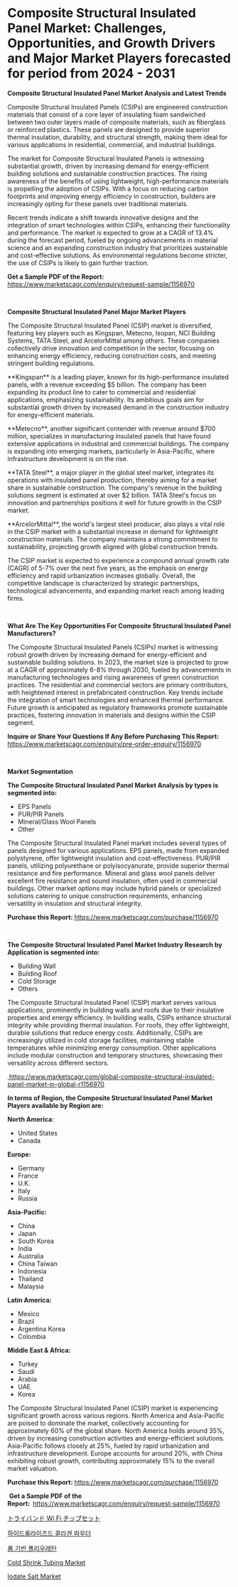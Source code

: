 <p><h1>Composite Structural Insulated Panel Market: Challenges, Opportunities, and Growth Drivers and Major Market Players forecasted for period from 2024 - 2031</h1></p><p><strong>Composite Structural Insulated Panel Market Analysis and Latest Trends</strong></p>
<p><p>Composite Structural Insulated Panels (CSIPs) are engineered construction materials that consist of a core layer of insulating foam sandwiched between two outer layers made of composite materials, such as fiberglass or reinforced plastics. These panels are designed to provide superior thermal insulation, durability, and structural strength, making them ideal for various applications in residential, commercial, and industrial buildings.</p><p>The market for Composite Structural Insulated Panels is witnessing substantial growth, driven by increasing demand for energy-efficient building solutions and sustainable construction practices. The rising awareness of the benefits of using lightweight, high-performance materials is propelling the adoption of CSIPs. With a focus on reducing carbon footprints and improving energy efficiency in construction, builders are increasingly opting for these panels over traditional materials.</p><p>Recent trends indicate a shift towards innovative designs and the integration of smart technologies within CSIPs, enhancing their functionality and performance. The market is expected to grow at a CAGR of 13.4% during the forecast period, fueled by ongoing advancements in material science and an expanding construction industry that prioritizes sustainable and cost-effective solutions. As environmental regulations become stricter, the use of CSIPs is likely to gain further traction.</p></p>
<p><strong>Get a Sample PDF of the Report:&nbsp;</strong> <a href="https://www.marketscagr.com/enquiry/request-sample/1156970">https://www.marketscagr.com/enquiry/request-sample/1156970</a></p>
<p>&nbsp;</p>
<p><strong>Composite Structural Insulated Panel Major Market Players</strong></p>
<p><p>The Composite Structural Insulated Panel (CSIP) market is diversified, featuring key players such as Kingspan, Metecno, Isopan, NCI Building Systems, TATA Steel, and ArcelorMittal among others. These companies collectively drive innovation and competition in the sector, focusing on enhancing energy efficiency, reducing construction costs, and meeting stringent building regulations.</p><p>**Kingspan** is a leading player, known for its high-performance insulated panels, with a revenue exceeding $5 billion. The company has been expanding its product line to cater to commercial and residential applications, emphasizing sustainability. Its ambitious goals aim for substantial growth driven by increased demand in the construction industry for energy-efficient materials.</p><p>**Metecno**, another significant contender with revenue around $700 million, specializes in manufacturing insulated panels that have found extensive applications in industrial and commercial buildings. The company is expanding into emerging markets, particularly in Asia-Pacific, where infrastructure development is on the rise.</p><p>**TATA Steel**, a major player in the global steel market, integrates its operations with insulated panel production, thereby aiming for a market share in sustainable construction. The company's revenue in the building solutions segment is estimated at over $2 billion. TATA Steel's focus on innovation and partnerships positions it well for future growth in the CSIP market.</p><p>**ArcelorMittal**, the world's largest steel producer, also plays a vital role in the CSIP market with a substantial increase in demand for lightweight construction materials. The company maintains a strong commitment to sustainability, projecting growth aligned with global construction trends.</p><p>The CSIP market is expected to experience a compound annual growth rate (CAGR) of 5-7% over the next five years, as the emphasis on energy efficiency and rapid urbanization increases globally. Overall, the competitive landscape is characterized by strategic partnerships, technological advancements, and expanding market reach among leading firms.</p></p>
<p>&nbsp;</p>
<p><strong>What Are The Key Opportunities For Composite Structural Insulated Panel Manufacturers?</strong></p>
<p><p>The Composite Structural Insulated Panels (CSIPs) market is witnessing robust growth driven by increasing demand for energy-efficient and sustainable building solutions. In 2023, the market size is projected to grow at a CAGR of approximately 6-8% through 2030, fueled by advancements in manufacturing technologies and rising awareness of green construction practices. The residential and commercial sectors are primary contributors, with heightened interest in prefabricated construction. Key trends include the integration of smart technologies and enhanced thermal performance. Future growth is anticipated as regulatory frameworks promote sustainable practices, fostering innovation in materials and designs within the CSIP segment.</p></p>
<p><strong>Inquire or Share Your Questions If Any Before Purchasing This Report:</strong> <a href="https://www.marketscagr.com/enquiry/pre-order-enquiry/1156970">https://www.marketscagr.com/enquiry/pre-order-enquiry/1156970</a></p>
<p>&nbsp;</p>
<p><strong>Market Segmentation</strong></p>
<p><strong>The Composite Structural Insulated Panel Market Analysis by types is segmented into:</strong></p>
<p><ul><li>EPS Panels</li><li>PUR/PIR Panels</li><li>Mineral/Glass Wool Panels</li><li>Other</li></ul></p>
<p><p>The Composite Structural Insulated Panel market includes several types of panels designed for various applications. EPS panels, made from expanded polystyrene, offer lightweight insulation and cost-effectiveness. PUR/PIR panels, utilizing polyurethane or polyisocyanurate, provide superior thermal resistance and fire performance. Mineral and glass wool panels deliver excellent fire resistance and sound insulation, often used in commercial buildings. Other market options may include hybrid panels or specialized solutions catering to unique construction requirements, enhancing versatility in insulation and structural integrity.</p></p>
<p><strong>Purchase this Report:&nbsp;</strong><a href="https://www.marketscagr.com/purchase/1156970">https://www.marketscagr.com/purchase/1156970</a></p>
<p>&nbsp;</p>
<p><strong>The Composite Structural Insulated Panel Market Industry Research by Application is segmented into:</strong></p>
<p><ul><li>Building Wall</li><li>Building Roof</li><li>Cold Storage</li><li>Others</li></ul></p>
<p><p>The Composite Structural Insulated Panel (CSIP) market serves various applications, prominently in building walls and roofs due to their insulative properties and energy efficiency. In building walls, CSIPs enhance structural integrity while providing thermal insulation. For roofs, they offer lightweight, durable solutions that reduce energy costs. Additionally, CSIPs are increasingly utilized in cold storage facilities, maintaining stable temperatures while minimizing energy consumption. Other applications include modular construction and temporary structures, showcasing their versatility across different sectors.</p></p>
<p><a href="https://www.marketscagr.com/global-composite-structural-insulated-panel-market-in-global-r1156970">&nbsp;https://www.marketscagr.com/global-composite-structural-insulated-panel-market-in-global-r1156970</a></p>
<p><strong>In terms of Region, the Composite Structural Insulated Panel Market Players available by Region are:</strong></p>
<p>
    <p> <strong> North America: </strong>
        <ul>
            <li>United States</li>
            <li>Canada</li>
        </ul>
        </p> 
    <p> <strong> Europe: </strong>
        <ul>
            <li>Germany</li>
            <li>France</li>
            <li>U.K.</li>
            <li>Italy</li>
            <li>Russia</li>
        </ul>
        </p> 
    <p> <strong> Asia-Pacific: </strong>
        <ul>
            <li>China</li>
            <li>Japan</li>
            <li>South Korea</li>
            <li>India</li>
            <li>Australia</li>
            <li>China Taiwan</li>
            <li>Indonesia</li>
            <li>Thailand</li>
            <li>Malaysia</li>
        </ul>
        </p> 
    <p> <strong> Latin America: </strong>
        <ul>
            <li>Mexico</li>
            <li>Brazil</li>
            <li>Argentina Korea</li>
            <li>Colombia</li>
        </ul>
        </p> 
    <p> <strong> Middle East & Africa: </strong>
        <ul>
            <li>Turkey</li>
            <li>Saudi</li>
            <li>Arabia</li>
            <li>UAE</li>
            <li>Korea</li>
        </ul>
    </p>
    </p>
<p><p>The Composite Structural Insulated Panel (CSIP) market is experiencing significant growth across various regions. North America and Asia-Pacific are poised to dominate the market, collectively accounting for approximately 60% of the global share. North America holds around 35%, driven by increasing construction activities and energy-efficient solutions. Asia-Pacific follows closely at 25%, fueled by rapid urbanization and infrastructure development. Europe accounts for around 20%, with China exhibiting robust growth, contributing approximately 15% to the overall market valuation.</p></p>
<p><strong>Purchase this Report: </strong><a href="https://www.marketscagr.com/purchase/1156970">https://www.marketscagr.com/purchase/1156970</a></p>
<p>&nbsp;<strong>Get a Sample PDF of the Report:&nbsp;&nbsp;</strong><a href="https://www.marketscagr.com/enquiry/request-sample/1156970">https://www.marketscagr.com/enquiry/request-sample/1156970</a></p>
<p><strong></strong></p>
<p><p><a href="https://medium.com/@novastamm2023/tri-band-wi-fi-chipset-market-%E3%81%AE%E3%82%B0%E3%83%AD%E3%83%BC%E3%83%90%E3%83%AB%E5%B8%82%E5%A0%B4%E6%A6%82%E8%A6%81%E3%81%AF-%E4%B8%96%E7%95%8C%E3%81%8A%E3%82%88%E3%81%B3%E4%B8%BB%E8%A6%81%E5%B8%82%E5%A0%B4%E3%81%AB%E3%81%8A%E3%81%91%E3%82%8B%E6%A5%AD%E7%95%8C%E3%81%AB%E5%BD%B1%E9%9F%BF%E3%82%92%E4%B8%8E%E3%81%88%E3%82%8B%E4%B8%BB%E8%A6%81%E3%81%AA%E3%83%88%E3%83%AC%E3%83%B3%E3%83%89%E3%81%AB%E3%81%A4%E3%81%84%E3%81%A6-%E7%8B%AC%E8%87%AA%E3%81%AE%E8%A6%96%E7%82%B9%E3%82%92%E6%8F%90%E4%BE%9B%E3%81%97%E3%81%BE%E3%81%99-79335c307c5c">トライバンド Wi Fi チップセット</a></p><p><a href="https://medium.com/@wwalsh1/hydrolyzed-collagen-powder-market-%EC%9D%98-%EA%B8%80%EB%A1%9C%EB%B2%8C-%EC%8B%9C%EC%9E%A5-%EA%B0%9C%EC%9A%94%EB%8A%94-%EC%A0%84-%EC%84%B8%EA%B3%84-%EB%B0%8F-%EC%A3%BC%EC%9A%94-%EC%8B%9C%EC%9E%A5%EC%9D%98-%EC%82%B0%EC%97%85%EC%97%90-%EC%98%81%ED%96%A5%EC%9D%84-%EB%AF%B8%EC%B9%98%EB%8A%94-%EC%A3%BC%EC%9A%94-%ED%8A%B8%EB%A0%8C%EB%93%9C%EC%97%90-%EB%8C%80%ED%95%9C-%EB%8F%85%ED%8A%B9%ED%95%9C-%EA%B4%80%EC%A0%90%EC%9D%84-%EC%A0%9C%EA%B3%B5%ED%95%A9%EB%8B%88%EB%8B%A4-7ddbc8c34cfd">하이드롤라이즈드 콜라겐 파우더</a></p><p><a href="https://medium.com/@wwalsh1/%EA%B8%80%EB%A1%9C%EB%B2%8C-%ED%8F%BC-%EA%B8%B0%EB%B0%98-%ED%8F%B4%EB%A6%AC%EC%9A%B0%EB%A0%88%ED%83%84-%EC%82%B0%EC%97%85-%EC%A2%85%EB%A5%98-%EC%9D%91%EC%9A%A9-%EC%8B%9C%EC%9E%A5-%ED%94%8C%EB%A0%88%EC%9D%B4%EC%96%B4-%EC%A7%80%EC%97%AD-%EC%84%B1%EC%9E%A5-%EB%B6%84%EC%84%9D-%EB%B0%8F-%EB%AF%B8%EB%9E%98-%EC%8B%9C%EB%82%98%EB%A6%AC%EC%98%A4-2024-2031-6e68356b7e12">폼 기반 폴리우레탄</a></p><p><a href="https://www.linkedin.com/pulse/market-dynamics-future-trends-global-cold-shrink-tubing-sector-ime9c?trackingId=33ATYBSxRQqiQ%2Bi%2Bjnhcbw%3D%3D">Cold Shrink Tubing Market</a></p><p><a href="https://issuu.com/reportprime-2/docs/iodate-salt-market-size-2030.pptx_802ca839076c00">Iodate Salt Market</a></p></p>